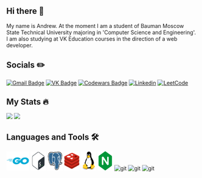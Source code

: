 ## Hi there 👋
My name is Andrew. At the moment I am a student of Bauman Moscow State Technical University majoring in 'Computer Science and Engineering'. I am also studying at VK Education courses in the direction of a web developer.


## Socials :pencil2:
[![Gmail Badge](https://img.shields.io/badge/-Gmail-red?style=flat&logo=Gmail&logoColor=white)](mailto:andreymyshlyaev9@gmail.com)
[![VK Badge](https://img.shields.io/badge/-VK-white?style=flat&logo=Vk&logoColor=blue)](https://vk.com/id549986297)
[![Codewars Badge](https://img.shields.io/badge/-codewars-black?style=flat&logo=codewars&logoColor=red)](https://www.codewars.com/users/Vened)
[![Linkedin](https://img.shields.io/badge/-Linkedin-white?style=flat&logo=linkedin&logoColor=blue)](https://www.linkedin.com/in/andrew-myshlyaev-53ba85286/)
[![LeetCode](https://img.shields.io/badge/-LeetCode-white?style=flat&logo=leetCode)](https://leetcode.com/Vened123/)
<img src="https://komarev.com/ghpvc/?username=Gokert&style=flat-square&color=blue" alt=""/>


## My Stats :fire:
<!-- [![Top Langs](https://github-readme-stats.vercel.app/api/top-langs/?username=Gokert)](https://github.com/anuraghazra/github-readme-stats) -->
<p>
  <img height="180em" src="https://github-readme-stats-sigma-five.vercel.app/api?username=Gokert&show_icons=true&hide_border=true&&count_private=true&include_all_commits=true" />
  <img height="180em" src="https://github-readme-stats-sigma-five.vercel.app/api/top-langs/?username=Gokert&exclude_repo=KNN-Image-Classification&show_icons=true&hide_border=true&layout=compact&langs_count=8"/>
</p>


<h2 align="left">Languages and Tools 🛠️</h2>
<p align="left">
    <img src="https://raw.githubusercontent.com/devicons/devicon/master/icons/go/go-original-wordmark.svg" alt="cplusplus" width="60" height="50"/> </a>
    <img src="https://raw.githubusercontent.com/devicons/devicon/master/icons/bash/bash-original.svg" alt="bash" width="40" height="50"/> </a>
    <img src="https://raw.githubusercontent.com/devicons/devicon/master/icons/postgresql/postgresql-original.svg" alt="postgresql" width="40" height="50"/> </a>
    <img src="https://raw.githubusercontent.com/devicons/devicon/master/icons/redis/redis-original.svg" alt="redis" width="40" height="50"/> </a> 
    <img src="https://raw.githubusercontent.com/devicons/devicon/master/icons/linux/linux-original.svg" alt="linux" width="40" height="50"/> </a>
    <img src="https://raw.githubusercontent.com/devicons/devicon/master/icons/nginx/nginx-original.svg" alt="nginx" width="40" height="50"/> </a>
    <img src="https://www.vectorlogo.zone/logos/git-scm/git-scm-icon.svg" alt="git" width="40" height="50"/>
    <img src="https://www.vectorlogo.zone/logos/graphql/graphql-icon.svg" alt="git" width="40" height="50"/>
    <img src="https://www.vectorlogo.zone/logos/grpcio/grpcio-ar21.svg" alt="git" width="40" height="50"/>
</p>

